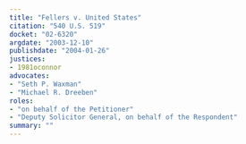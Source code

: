 ```yaml
---
title: "Fellers v. United States"
citation: "540 U.S. 519"
docket: "02-6320"
argdate: "2003-12-10"
publishdate: "2004-01-26"
justices:
- 1981oconnor
advocates:
- "Seth P. Waxman"
- "Michael R. Dreeben"
roles:
- "on behalf of the Petitioner"
- "Deputy Solicitor General, on behalf of the Respondent"
summary: ""
---
```


